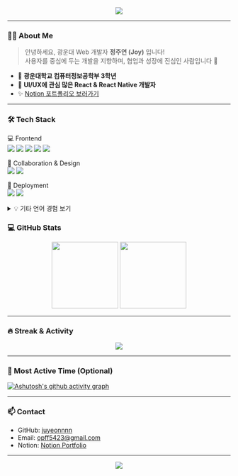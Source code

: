 <div align="center">
  <img src="https://capsule-render.vercel.app/api?type=waving&color=auto&text=Welcome%20to%20ZOO's%20GitHub!&height=200&fontAlignY=40&desc=Front-end%20Dev%20%7C%20Reacte%2&descAlignY=60&descAlign=50"/>
</div>

---

### 👩‍💻 About Me

> 안녕하세요, 광운대 Web 개발자 **정주연 (Joy)** 입니다!  
> 사용자를 중심에 두는 개발을 지향하며, 협업과 성장에 진심인 사람입니다 🌱

- 📍 **광운대학교 컴퓨터정보공학부 3학년**
- 🧩 **UI/UX에 관심 많은 React & React Native 개발자**
- ✨ [Notion 포트폴리오 보러가기](https://pretty-bear-bd3.notion.site/UMC-8th-Web-KWU-162530e51fef80938b48c4bb677db5b4?source=copy_link)

---

### 🛠️ Tech Stack

💻 Frontend  
<img src="https://img.shields.io/badge/HTML5-E34F26?style=flat&logo=html5&logoColor=white"/>
<img src="https://img.shields.io/badge/CSS3-1572B6?style=flat&logo=css3&logoColor=white"/>
<img src="https://img.shields.io/badge/JavaScript-F7DF1E?style=flat&logo=javascript&logoColor=black"/>
<img src="https://img.shields.io/badge/React-61DAFB?style=flat&logo=react&logoColor=black"/>
<img src="https://img.shields.io/badge/React_Native-61DAFB?style=flat&logo=react&logoColor=black"/>

🎨 Collaboration & Design  
<img src="https://img.shields.io/badge/Figma-F24E1E?style=flat&logo=figma&logoColor=white"/>
<img src="https://img.shields.io/badge/Notion-000000?style=flat&logo=notion&logoColor=white"/>

🚀 Deployment  
<img src="https://img.shields.io/badge/Vercel-000000?style=flat&logo=vercel&logoColor=white"/>
<img src="https://img.shields.io/badge/GitHub-181717?style=flat&logo=github&logoColor=white"/>

<details>
  <summary>💡 기타 언어 경험 보기</summary>
  <br/>
  - C, C++ (기초 수준 / 학부 과제에서 사용)  
</details>

### 💻 GitHub Stats

<p align="center">
  <img src="https://github-readme-stats.vercel.app/api?username=juyeonnnn&show_icons=true&theme=default" height="150"/>
  <img src="https://github-readme-stats.vercel.app/api/top-langs/?username=juyeonnnn&layout=compact" height="150"/>
</p>

---

### 🔥 Streak & Activity

<p align="center">
  <img src="https://github-readme-streak-stats.herokuapp.com/?user=juyeonnnn&theme=default"/>
</p>

---

### 🧭 Most Active Time (Optional)

[![Ashutosh's github activity graph](https://github-readme-activity-graph.vercel.app/graph?username=juyeonnnn&bg_color=ffffff&color=000000&line=61dafb&point=1abc9c&area=true&hide_border=true)](https://github.com/ashutosh00710/github-readme-activity-graph)

---

### 📫 Contact

- GitHub: [juyeonnnn](https://github.com/juyeonnnn)
- Email: opff5423@gmail.com
- Notion: [Notion Portfolio](https://pretty-bear-bd3.notion.site/UMC-8th-Web-KWU-162530e51fef80938b48c4bb677db5b4?source=copy_link)

---

<div align="center">
  <img src="https://capsule-render.vercel.app/api?type=waving&color=gradient&height=100&section=footer"/>
</div>
